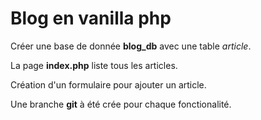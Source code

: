 # Blog en vanilla php

 Créer une base de donnée **blog_db** avec une table _article_.

 La page **index.php** liste tous les articles.

 Création d'un formulaire pour ajouter un article.

 Une branche **git** à été crée pour chaque fonctionalité.